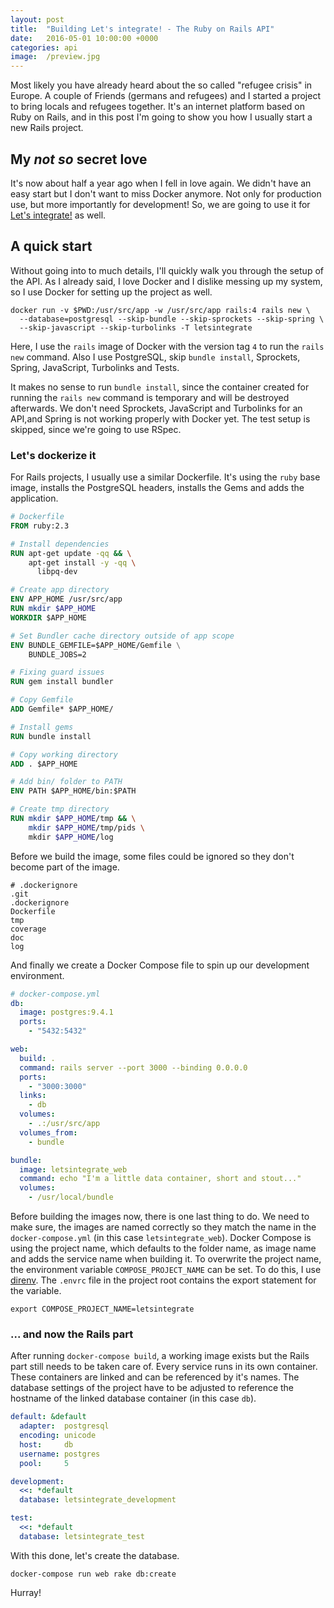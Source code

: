 ```yaml
---
layout: post
title:  "Building Let's integrate! - The Ruby on Rails API"
date:   2016-05-01 10:00:00 +0000
categories: api
image:  /preview.jpg
---
```

Most likely you have already heard about the so called "refugee crisis" in
Europe. A couple of Friends (germans and refugees) and I started a project
to bring locals and refugees together. It's an internet platform based on Ruby
on Rails, and in this post I'm going to show you how I usually start a new Rails
project.

## My *not so* secret love

It's now about half a year ago when I fell in love again. We didn't have an easy
start but I don't want to miss Docker anymore. Not only for production use, but
more importantly for development! So, we are going to use it for
[Let's integrate!](https://letsintegrate.com) as well.


## A quick start

Without going into to much details, I'll quickly walk you through the setup of
the API. As I already said, I love Docker and I dislike messing up my system, so
I use Docker for setting up the project as well.

    docker run -v $PWD:/usr/src/app -w /usr/src/app rails:4 rails new \
      --database=postgresql --skip-bundle --skip-sprockets --skip-spring \
      --skip-javascript --skip-turbolinks -T letsintegrate

Here, I use the `rails` image of Docker with the version tag `4` to run the
`rails new` command. Also I use PostgreSQL, skip `bundle install`, Sprockets,
Spring, JavaScript, Turbolinks and Tests.

It makes no sense to run `bundle install`, since the container created for
running the `rails new` command is temporary and will be destroyed afterwards.
We don't need Sprockets, JavaScript and Turbolinks for an API,and  Spring is not
working properly with Docker yet. The test setup is skipped, since we're going
to use RSpec.

### Let's dockerize it

For Rails projects, I usually use a similar Dockerfile. It's using the `ruby`
base image, installs the PostgreSQL headers, installs the Gems and adds the
application.

~~~dockerfile
# Dockerfile
FROM ruby:2.3

# Install dependencies
RUN apt-get update -qq && \
    apt-get install -y -qq \
      libpq-dev

# Create app directory
ENV APP_HOME /usr/src/app
RUN mkdir $APP_HOME
WORKDIR $APP_HOME

# Set Bundler cache directory outside of app scope
ENV BUNDLE_GEMFILE=$APP_HOME/Gemfile \
    BUNDLE_JOBS=2

# Fixing guard issues
RUN gem install bundler

# Copy Gemfile
ADD Gemfile* $APP_HOME/

# Install gems
RUN bundle install

# Copy working directory
ADD . $APP_HOME

# Add bin/ folder to PATH
ENV PATH $APP_HOME/bin:$PATH

# Create tmp directory
RUN mkdir $APP_HOME/tmp && \
    mkdir $APP_HOME/tmp/pids \
    mkdir $APP_HOME/log
~~~

Before we build the image, some files could be ignored so they don't become part
of the image.

~~~
# .dockerignore
.git
.dockerignore
Dockerfile
tmp
coverage
doc
log
~~~

And finally we create a Docker Compose file to spin up our development
environment.

~~~yaml
# docker-compose.yml
db:
  image: postgres:9.4.1
  ports:
    - "5432:5432"

web:
  build: .
  command: rails server --port 3000 --binding 0.0.0.0
  ports:
    - "3000:3000"
  links:
    - db
  volumes:
    - .:/usr/src/app
  volumes_from:
    - bundle

bundle:
  image: letsintegrate_web
  command: echo "I'm a little data container, short and stout..."
  volumes:
    - /usr/local/bundle
~~~

Before building the images now, there is one last thing to do. We need to make
sure, the images are named correctly so they match the name in the
`docker-compose.yml` (in this case `letsintegrate_web`). Docker Compose is using
the project name, which defaults to the folder name, as image name and adds the
service name when building it. To overwrite the project name, the environment
variable `COMPOSE_PROJECT_NAME` can be set. To do this, I use
[direnv](http://direnv.net/). The `.envrc` file in the project root contains the
export statement for the variable.

~~~
export COMPOSE_PROJECT_NAME=letsintegrate
~~~

### ... and now the Rails part

After running `docker-compose build`, a working image exists but the Rails part
still needs to be taken care of. Every service runs in its own container. These
containers are linked and can be referenced by it's names. The database settings
of the project have to be adjusted to reference the hostname of the linked
database container (in this case `db`).

~~~yaml
default: &default
  adapter:  postgresql
  encoding: unicode
  host:     db
  username: postgres
  pool:     5

development:
  <<: *default
  database: letsintegrate_development

test:
  <<: *default
  database: letsintegrate_test
~~~

With this done, let's create the database.

    docker-compose run web rake db:create

Hurray!
